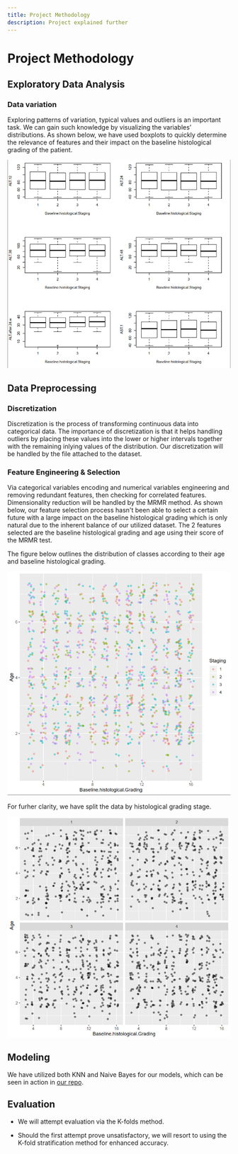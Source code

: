 ```yaml
---
title: Project Methodology 
description: Project explained further
---
```


# Project Methodology

## Exploratory Data Analysis

### Data variation

Exploring patterns of variation, typical values and outliers is
an important task. We can gain such knowledge by visualizing the variables’ distributions. As shown below, we have used boxplots to quickly determine the relevance of features and their impact on the baseline histological grading of the patient.

![Boxplots](imgs/box.jpg)

## Data Preprocessing

### Discretization

Discretization is the process of transforming continuous
data into categorical data. The importance of discretization
is that it helps handling outliers by placing these values into
the lower or higher intervals together with the remaining inlying values of the distribution. Our discretization will be
handled by the file attached to the dataset.

### Feature Engineering & Selection
Via categorical variables encoding and numerical variables engineering and removing redundant features, then checking for correlated features. Dimensionality reduction will be handled by the MRMR method. As shown below, our feature selection process hasn't been able to select a certain future with a large impact on the baseline histological grading which is only natural due to the inherent balance of our utilized dataset. The 2 features selected are the baseline histological grading and age using their score of the MRMR test. 

The figure below outlines the distribution of classes according to their age and baseline histological grading.

![MRMR method](imgs/MRMR.jpg)

For furher clarity, we have split the data by histological grading stage.

![MRMR facet wrap](imgs/MRMR2.jpg)


## Modeling
We have utilized both KNN and Naive Bayes for our models, which can be seen in action in [our repo](https://github.com/sbme-tutorials/sbe304-fall19-project-team15).

## Evaluation 

- We will attempt evaluation via the K-folds method.

- Should the first attempt prove unsatisfactory, we will resort to using the K-fold stratification method for enhanced accuracy. 